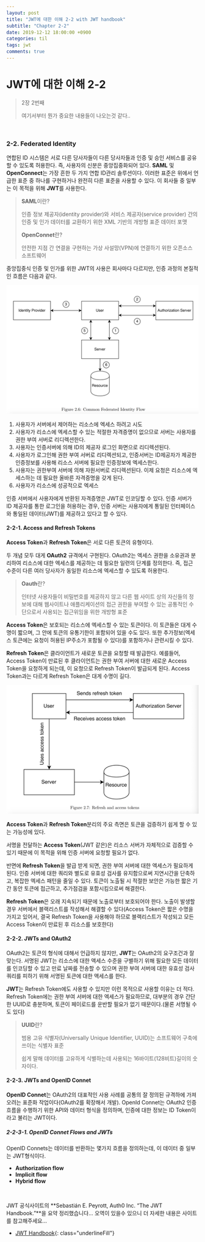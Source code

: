 ```yaml
---
layout: post
title: "JWT에 대한 이해 2-2 with JWT handbook"
subtitle: "Chapter 2-2"
date: 2019-12-12 18:00:00 +0900
categories: til
tags: jwt
comments: true
---
```


# JWT에 대한 이해 2-2

> 2장 2번째
>
> 여기서부터 뭔가 중요한 내용들이 나오는것 같다..

<br>

### 2-2. Federated Identity

연합된 ID 시스템은 서로 다른 당사자들이 다른 당사자들과 인증 및 승인 서비스를 공유할 수 있도록 허용한다. 즉, 사용자의 신분은 중앙집중화되어 있다. **SAML** 및 **OpenConnect**는 가장 흔한 두 가지 연합 ID관리 솔루션이다. 이러한 표준은 위에서 언급한 표준 중 하나를 구현하거나 완전히 다른 표준을 사용할 수 있다. 이 회사들 중 일부는 이 목적을 위해 **JWT**를 사용한다.

>**SAML**이란?
>
>인증 정보 제공자(identity provider)와 서비스 제공자(service provider) 간의 인증 및 인가 데이터를 교환하기 위한 XML 기반의 개방형 표준 데이터 포맷
>
>**OpenConnet**란?
>
>안전한 지점 간 연결을 구현하는 가상 사설망(VPN)에 연결하기 위한 오픈소스 소프트웨어

중앙집중식 인증 및 인가를 위한 JWT의 사용은 회사마다 다르지만, 인증 과정의 본질적인 흐름은 다음과 같다.

![5](/img/in-post/jwt/2-5.png)

1. 사용자가 서버에서 제어하는 리소스에 엑세스 하려고 시도
2. 사용자가 리소스에 엑세스할 수 있는 적절한 자격증명이 없으므로 서버는 사용자를 권한 부여 서버로 리디렉션한다.
3. 사용자는 인증서버에 의해 ID의 제공자 로그인 화면으로 리디렉션된다.
4. 사용자가 로그인해 권한 부여 서버로 리디렉션되고, 인증서버는 ID제공자가 제공한 인증정보를 사용해 리소스 서버에 필요한 인증정보에 엑세스한다.
5. 사용자는 권한부여 서버에 의해 자원서버로 리디렉션된다. 이제  요청은 리소스에 엑세스하는 데 필요한 올바른 자격증명을 갖게 된다.
6. 사용자가 리소스에 성공적으로 엑세스

인증 서버에서 사용자에게 반환된 자격증명은 JWT로 인코딩할 수 있다. 인증 서버가 ID 제공자를 통한 로그인을 허용하는 경우, 인증 서버는 사용자에게 통일된 인터페이스와 통일된 데이터(JWT)를 제공하고 있다고 할 수 있다.

#### 2-2-1. Access and Refresh Tokens

**Access Token**과 **Refresh Token**은 서로 다른 토큰의 유형이다. 

두 개념 모두 대게 **OAuth2** 규격에서 구현된다. OAuth2는 엑세스 권한을 소유권과 분리하여 리소스에 대한 엑세스를 제공하는 데 필요한 일련의 단계를 정의한다. 즉, 접근 수준이 다른 여러 당사자가 동일한 리소스에 엑세스할 수 있도록 허용한다.

> **Oauth**란?
>
> 인터넷 사용자들이 비밀번호를 제공하지 않고 다른 웹 사이트 상의 자신들의 정보에 대해 웹사이트나 애플리케이션의 접근 권한을 부여할 수 있는 공통적인 수단으로서 사용되는 접근위임을 위한 개방형 표준

**Access Token**은 보호되는 리소스에 엑세스할 수 있는 토큰이다. 이 토큰들은 대게 수명이 짧으며, 그 안에 토큰의 유통기한이 포함되어 있을 수도 있다. 또한 추가정보(엑세스 토큰에는 요청이 허용된 IP주소가 포함될 수 있다)를 포함하거나 관련시킬 수 있다.

**Refresh  Token**은 클라이언트가 새로운 토큰을 요청할 때 발급한다. 예를들어, Access Token이 만료된  후 클라이언트는 권한 부여 서버에 대한 새로운 Access Token을 요청하게 되는데, 이 요청으로 Refresh Token이 발급되게 된다. Access Token과는 다르게 Refresh Token은 대게 수명이 길다.

![6](/img/in-post/jwt/2-6.png)


**Access Token**과 **Refresh Token**분리의 주요 측면은 토큰을 검증하기 쉽게 할 수 있는 가능성에 있다. 

서명을 전달하는 **Access Token**(JWT 같은)은 리소스 서버가 자체적으로 검증할 수 있기 때문에 이 목적을 위해 인증 서버에 요청할 필요가 없다.

반면에 **Refresh Token**을 발급 받게 되면, 권한 부여 서버에 대한 엑세스가 필요하게 된다. 인증 서버에 대한 쿼리와 별도로 유효성 검사를 유지함으로써 지연시간을 단축하고, 복잡한 엑세스 패턴을 줄일 수 있다. 토큰이 노출될 시 적절한 보안은 가능한 짧은 기간 동안 토큰에 접근하고, 추가점검을 포함시킴으로써 해결한다.

**Refresh Token**은 오래 지속되기 때문에 노출로부터 보호되어야 한다. 노출이 발생할 경우 서버에서 블랙리스트를 작성해서 해결할 수 있다(Access Token은 짧은 수명을 가지고 있어서, 결국 Refresh Token을 사용해야 하므로 블랙리스트가 작성되고 모든 Access Token이 만료된 후 리소스를 보호한다)

#### 2-2-2. JWTs and OAuth2

OAuth2는 토큰의 형식에 대해서 언급하지 않지만, **JWT**는 OAuth2의 요구조건과 잘 맞는다. 서명된 JWT는 리소스에 대한 액세스 수준을 구별하기 위해 필요한 모든 데이터를 인코딩할 수 있고 만료 날짜를 전송할 수 있으며 권한 부여 서버에 대한 유효성 검사 쿼리를 피하기 위해 서명된 토큰에 대한 액세스를 한다. 

**JWT**는 Refresh Token에도 사용할 수 있지만 이런 목적으로 사용할 이유는 더 적다. Refresh Token에는 권한 부여 서버에 대한 엑세스가 필요하므로, 대부분의 경우 간단한 UUID로  충분하며, 토큰이 페이로드를 운반할 필요가 없기 때문이다.(물론 서명될 수도 있다)

> **UUID**란?
>
> 범용 고유 식별자(Universally Unique  Identifier, UUID)는 소프트웨어 구축에 쓰이는 식별자 표준
>
> 쉽게 말해 데이터를 고유하게 식별하는데 사용되는 16바이트(128비트)길이의 숫자이다.

#### 2-2-3. JWTs and OpenID Connet

**OpenID Connet**는 OAuth2의 대표적인 사용 사례를 공통의 잘 정의된 규격하에 가져오려는 표준화 작업이다(OAuth2를 확장해서 개발). OpenId Connet는 OAuth2 인증 흐름을 수행하기 위한 API와 데이터 형식을 정의하며, 인증에 대한 정보는 ID Token이라고 불리는 JWT이다.

##### 2-2-3-1. OpenID Connet Flows and JWTs

OpenID Connets는 데이터를 반환하는 몇가지 흐름을 정의하는데, 이 데이터 중 일부는 JWT형식이다.

- **Authorization flow**
- **Implicit flow**
- **Hybrid flow** 

<br>

JWT 공식사이트의 **Sebastián E. Peyrott, Auth0 Inc. “The JWT Handbook.”**을 요약 정리했습니다... 오역이 있을수 있으니 더 자세한 내용은 사이트를 참고해주세요...

- [JWT Handbook](https://auth0.com/resources/ebooks/jwt-handbook){: class="underlineFill"}